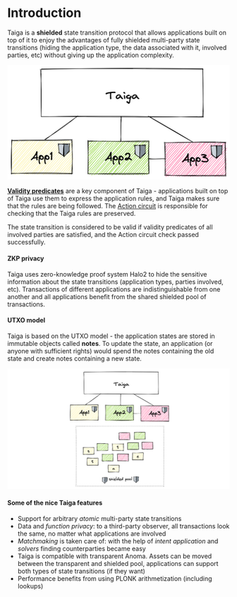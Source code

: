# Introduction

Taiga is a **shielded** state transition protocol that allows applications built on top of it to enjoy the advantages of fully shielded multi-party state transitions 
(hiding the application type, the data associated with it, involved parties, etc) without giving up the application complexity.

![img.png](img/Intro_Taiga_Apps.png)

[**Validity predicates**](./validity-predicates.md) are a key component of Taiga - applications built on top of Taiga use them to express the application rules, 
and Taiga makes sure that the rules are being followed. The [Action circuit](./action.md) is responsible for checking that the Taiga rules are preserved.

The state transition is considered to be valid if validity predicates of all involved parties are satisfied, and the Action circuit check passed successfully.


#### ZKP privacy

Taiga uses zero-knowledge proof system Halo2 to hide the sensitive information about the state transitions (application types, parties involved, etc). 
Transactions of different applications are indistinguishable from one another and all applications benefit from the shared shielded pool of transactions.

#### UTXO model

Taiga is based on the UTXO model - the application states are stored in immutable objects called **notes**. 
To update the state, an application (or anyone with sufficient rights) would spend the notes containing the old state and create notes containing a new state.

![img_2.png](img/Intro_UTXO.png)

#### Some of the nice Taiga features

* Support for arbitrary *atomic* multi-party state transitions
* Data and *function privacy*: to a third-party observer, all transactions look the same, no matter what applications are involved
* *Matchmaking* is taken care of: with the help of *intent application* and *solvers* finding counterparties became easy
* Taiga is compatible with transparent Anoma. Assets can be moved between the transparent and shielded pool, applications can support both types of state transitions (if they want)
* Performance benefits from using PLONK arithmetization (including lookups)


